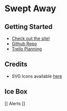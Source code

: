 # Swept Away

## Getting Started
* [Check out the site!]()
* [Github Repo](https://github.com/rharen11/swept-away)
* [Trello Planning](https://trello.com/b/tpM0bBsN/swept-away)

## Credits
* SVG Icons available [here](https://www.svgrepo.com/)

## Ice Box
[] Alerts
[] 